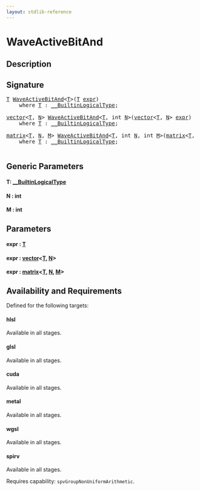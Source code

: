 ```yaml
---
layout: stdlib-reference
---
```


# WaveActiveBitAnd

## Description





## Signature 

<pre>
<a href="waveactivebitand-04ad.html#typeparam-T" class="code_type">T</a> <a href="waveactivebitand-04ad.html">WaveActiveBitAnd</a>&lt;<a href="waveactivebitand-04ad.html#typeparam-T" class="code_type">T</a>&gt;(<a href="waveactivebitand-04ad.html#typeparam-T" class="code_type">T</a> <a href="waveactivebitand-04ad.html#decl-expr" class="code_param">expr</a>)
    <span class='code_keyword'>where</span> <a href="waveactivebitand-04ad.html#typeparam-T" class="code_type">T</a> : <a href="../interfaces/0_builtinlogicaltype-029g/index.html" class="code_type">__BuiltinLogicalType</a>;

<a href="../types/vector/index.html" class="code_type">vector</a>&lt;<a href="waveactivebitand-04ad.html#typeparam-T" class="code_type">T</a>, <a href="waveactivebitand-04ad.html#decl-N" class="code_var">N</a>&gt; <a href="waveactivebitand-04ad.html">WaveActiveBitAnd</a>&lt;<a href="waveactivebitand-04ad.html#typeparam-T" class="code_type">T</a>, <span class="code_keyword">int</span> <a href="waveactivebitand-04ad.html#decl-N" class="code_var">N</a>&gt;(<a href="../types/vector/index.html" class="code_type">vector</a>&lt;<a href="waveactivebitand-04ad.html#typeparam-T" class="code_type">T</a>, <a href="waveactivebitand-04ad.html#decl-N" class="code_var">N</a>&gt; <a href="waveactivebitand-04ad.html#decl-expr" class="code_param">expr</a>)
    <span class='code_keyword'>where</span> <a href="waveactivebitand-04ad.html#typeparam-T" class="code_type">T</a> : <a href="../interfaces/0_builtinlogicaltype-029g/index.html" class="code_type">__BuiltinLogicalType</a>;

<a href="../types/matrix/index.html" class="code_type">matrix</a>&lt;<a href="waveactivebitand-04ad.html#typeparam-T" class="code_type">T</a>, <a href="waveactivebitand-04ad.html#decl-N" class="code_var">N</a>, <a href="waveactivebitand-04ad.html#decl-M" class="code_var">M</a>&gt; <a href="waveactivebitand-04ad.html">WaveActiveBitAnd</a>&lt;<a href="waveactivebitand-04ad.html#typeparam-T" class="code_type">T</a>, <span class="code_keyword">int</span> <a href="waveactivebitand-04ad.html#decl-N" class="code_var">N</a>, <span class="code_keyword">int</span> <a href="waveactivebitand-04ad.html#decl-M" class="code_var">M</a>&gt;(<a href="../types/matrix/index.html" class="code_type">matrix</a>&lt;<a href="waveactivebitand-04ad.html#typeparam-T" class="code_type">T</a>, <a href="waveactivebitand-04ad.html#decl-N" class="code_var">N</a>, <a href="waveactivebitand-04ad.html#decl-M" class="code_var">M</a>&gt; <a href="waveactivebitand-04ad.html#decl-expr" class="code_param">expr</a>)
    <span class='code_keyword'>where</span> <a href="waveactivebitand-04ad.html#typeparam-T" class="code_type">T</a> : <a href="../interfaces/0_builtinlogicaltype-029g/index.html" class="code_type">__BuiltinLogicalType</a>;

</pre>

## Generic Parameters

####  <a id="typeparam-T"></a>T: [\_\_BuiltinLogicalType](../interfaces/0_builtinlogicaltype-029g/index.html)
####  <a id="decl-N"></a>N  : int
####  <a id="decl-M"></a>M  : int

## Parameters

####  <a id="decl-expr"></a>expr  : [T](waveactivebitand-04ad.html#typeparam-T)
####  <a id="decl-expr"></a>expr  : [vector](../types/vector/index.html)\<[T](../types/vector/index.html#typeparam-T), [N](../types/vector/index.html#decl-N)\>
####  <a id="decl-expr"></a>expr  : [matrix](../types/matrix/index.html)\<[T](../types/matrix/t-0.html), [N](../types/matrix/index.html#decl-N), [M](../types/matrix/index.html#decl-M)\>

## Availability and Requirements

Defined for the following targets:

#### hlsl
Available in all stages.

#### glsl
Available in all stages.

#### cuda
Available in all stages.

#### metal
Available in all stages.

#### wgsl
Available in all stages.

#### spirv
Available in all stages.

Requires capability: `spvGroupNonUniformArithmetic`.


